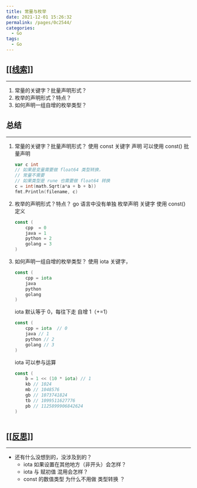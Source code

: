```yaml
---
title: 常量与枚举
date: 2021-12-01 15:26:32
permalink: /pages/0c2544/
categories: 
  - Go
tags: 
  - Go
---
```

## [[[线索]]](siyuan://blocks/20211118153033-yiyf7mk)

---

1. 常量的关键字？批量声明形式？
2. 枚举的声明形式？特点？
3. 如何声明一组自增的枚举类型？

## 总结

---

1. 常量的关键字？批量声明形式？
    使用 const 关键字 声明
    可以使用 const() 批量声明
    ```go
    var c int
    // 如果是变量需要做 float64 类型转换，
    // 常量不需要
    // 如果类型是 rune 也需要做 float64 转换
    c = int(math.Sqrt(a*a + b + b))
    fmt.Println(filename, c)
    ```
2. 枚举的声明形式？特点？
    go 语言中没有单独 枚举声明 关键字
    使用 const() 定义
    ```go
    const (
    	cpp  = 0
    	java = 1
    	python = 2
    	golang = 3
    )
    ```
3. 如何声明一组自增的枚举类型？
    使用 iota 关键字，
    ```go
    const (
    	cpp = iota
    	java
    	python
    	golang
    )
    ```

    iota 默认等于 0，每往下走 自增 1（+=1）
    ```go
    const (
    	cpp = iota  // 0
    	java // 1
    	python // 2
    	golang // 3
    )
    ```

    iota 可以参与运算
    ```go
    const (
    	b = 1 << (10 * iota) // 1
    	kb // 1024
    	mb // 1048576
    	gb // 1073741824
    	tb // 1099511627776
    	pb // 1125899906842624
    )
    ```

    ```
    ```

## [[[反思]]](siyuan://blocks/20211118155447-asr1fu0)

---

* 还有什么没想到的，没涉及到的？
  * iota 如果设置在其他地方（非开头）会怎样？
  * iota 与 赋初值 混用会怎样？
  * const 的数值类型 为什么不用做 类型转换 ？
